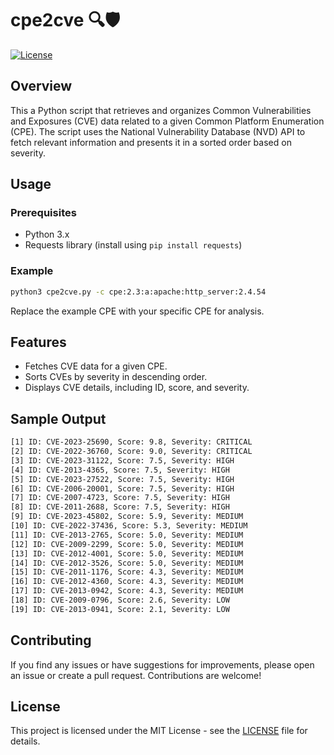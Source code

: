 # cpe2cve 🔍🛡️

[![License](https://img.shields.io/badge/license-MIT-blue.svg)](LICENSE)

## Overview

This a Python script that retrieves and organizes Common Vulnerabilities and Exposures (CVE) data related to a given Common Platform Enumeration (CPE). The script uses the National Vulnerability Database (NVD) API to fetch relevant information and presents it in a sorted order based on severity.

## Usage

### Prerequisites

- Python 3.x
- Requests library (install using `pip install requests`)

### Example

```bash
python3 cpe2cve.py -c cpe:2.3:a:apache:http_server:2.4.54
```

Replace the example CPE with your specific CPE for analysis.

## Features

- Fetches CVE data for a given CPE.
- Sorts CVEs by severity in descending order.
- Displays CVE details, including ID, score, and severity.

## Sample Output

```bash
[1] ID: CVE-2023-25690, Score: 9.8, Severity: CRITICAL
[2] ID: CVE-2022-36760, Score: 9.0, Severity: CRITICAL
[3] ID: CVE-2023-31122, Score: 7.5, Severity: HIGH
[4] ID: CVE-2013-4365, Score: 7.5, Severity: HIGH
[5] ID: CVE-2023-27522, Score: 7.5, Severity: HIGH
[6] ID: CVE-2006-20001, Score: 7.5, Severity: HIGH
[7] ID: CVE-2007-4723, Score: 7.5, Severity: HIGH
[8] ID: CVE-2011-2688, Score: 7.5, Severity: HIGH
[9] ID: CVE-2023-45802, Score: 5.9, Severity: MEDIUM
[10] ID: CVE-2022-37436, Score: 5.3, Severity: MEDIUM
[11] ID: CVE-2013-2765, Score: 5.0, Severity: MEDIUM
[12] ID: CVE-2009-2299, Score: 5.0, Severity: MEDIUM
[13] ID: CVE-2012-4001, Score: 5.0, Severity: MEDIUM
[14] ID: CVE-2012-3526, Score: 5.0, Severity: MEDIUM
[15] ID: CVE-2011-1176, Score: 4.3, Severity: MEDIUM
[16] ID: CVE-2012-4360, Score: 4.3, Severity: MEDIUM
[17] ID: CVE-2013-0942, Score: 4.3, Severity: MEDIUM
[18] ID: CVE-2009-0796, Score: 2.6, Severity: LOW
[19] ID: CVE-2013-0941, Score: 2.1, Severity: LOW
```

## Contributing

If you find any issues or have suggestions for improvements, please open an issue or create a pull request. Contributions are welcome!

## License

This project is licensed under the MIT License - see the [LICENSE](LICENSE) file for details.